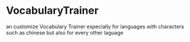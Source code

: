 # VocabularyTrainer
an customize Vocabulary Trainer especially for languages with characters such as chinese but also for every other laguage
